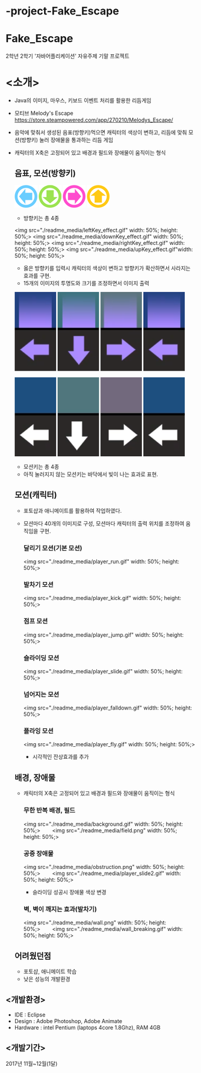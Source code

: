 # -project-Fake_Escape

# Fake_Escape
2학년 2학기 '자바어플리케이션' 자유주제 기말 프로젝트

# <소개>
- Java의 이미지, 마우스, 키보드 이벤트 처리를 활용한 리듬게임
- 모티브 Melody's Escape https://store.steampowered.com/app/270210/Melodys_Escape/
- 음악에 맞춰서 생성된 음표(방향키)먹으면 캐릭터의 색상이 변하고, 리듬에 맞춰 모션(방향키) 눌러 장애물을 통과하는 리듬 게임
- 캐릭터의 X축은 고정되어 있고 배경과 필드와 장애물이 움직이는 형식
  
  ## 음표, 모션(방향키)
  <img src="./readme_media/leftKey.png"> <img src="./readme_media/downKey.png"> <img src="./readme_media/rightKey.png"> <img src="./readme_media/upKey.png">
  - 방향키는 총 4종
  
  <img src="./readme_media/leftKey_effect.gif" width: 50%; height: 50%;> <img src="./readme_media/downKey_effect.gif" width: 50%; height: 50%;> <img src="./readme_media/rightKey_effect.gif" width: 50%; height: 50%;> <img src="./readme_media/upKey_effect.gif"width: 50%; height: 50%;>
  - 옳은 방향키를 입력시 캐릭터의 색상이 변하고 방향키가 확산하면서 사라지는 효과를 구현.
  - 15개의 이미지의 투명도와 크기를 조정하면서 이미지 출력
  
  <img src="./readme_media/motion_KickKey_1.png"> <img src="./readme_media/motion_slideKey_1.png"> <img src="./readme_media/motion_flyKey_1.png"> <img src="./readme_media/motion_KickKey_1.png"> 

  <img src="./readme_media/motion_KickKey_2.png"> <img src="./readme_media/motion_slideKey_2.png"> <img src="./readme_media/motion_flyKey_2.png"> <img src="./readme_media/motion_KickKey_2.png"> 
  - 모션키는 총 4종
  - 아직 눌러지지 않는 모션키는 바닥에서 빛이 나는 효과로 표현.
  
  ## 모션(캐릭터)
  - 포토샵과 애니메이트를 활용하여 작업하였다.
  - 모션마다 40개의 이미지로 구성, 모션마다 캐릭터의 출력 위치를 조정하여 움직임을 구현.
    ### 달리기 모션(기본 모션)
    <img src="./readme_media/player_run.gif" width: 50%; height: 50%;>
    
    ### 발차기 모션
    <img src="./readme_media/player_kick.gif" width: 50%; height: 50%;>
    
    ### 점프 모션
    <img src="./readme_media/player_jump.gif" width: 50%; height: 50%;>
    
    ### 슬라이딩 모션
    <img src="./readme_media/player_slide.gif" width: 50%; height: 50%;>
    
    ### 넘어지는 모션
    <img src="./readme_media/player_falldown.gif" width: 50%; height: 50%;>
    
    ### 플라잉 모션
    <img src="./readme_media/player_fly.gif" width: 50%; height: 50%;> 
    
    - 시각적인 잔상효과를 추가
  ## 배경, 장애물
  - 캐릭터의 X축은 고정되어 있고 배경과 필드와 장애물이 움직이는 형식
    ### 무한 반복 배경, 필드
    <img src="./readme_media/background.gif" width: 50%; height: 50%;>&nbsp;&nbsp;&nbsp;&nbsp;&nbsp;&nbsp;&nbsp;&nbsp;<img src="./readme_media/field.png" width: 50%; height: 50%;>
    
    ### 공중 장애물 
    <img src="./readme_media/obstruction.png" width: 50%; height: 50%;>&nbsp;&nbsp;&nbsp;&nbsp;&nbsp;&nbsp;&nbsp;&nbsp;<img src="./readme_media/player_slide2.gif" width: 50%; height: 50%;>
    - 슬라이딩 성공시 장애물 색상 변경
    ### 벽, 벽이 깨지는 효과(발차기)
    <img src="./readme_media/wall.png" width: 50%; height: 50%;>&nbsp;&nbsp;&nbsp;&nbsp;&nbsp;&nbsp;&nbsp;&nbsp;<img src="./readme_media/wall_breaking.gif" width: 50%; height: 50%;>
    
  ## 어려웠던점
  - 포토샵, 애니메이트 학습
  - 낮은 성능의 개발환경
  
## <개발환경>
- IDE : Eclipse
- Design : Adobe Photoshop, Adobe Animate
- Hardware : intel Pentium (laptops 4core 1.8Ghz), RAM 4GB

## <개발기간>
2017년 11월~12월(1달)
